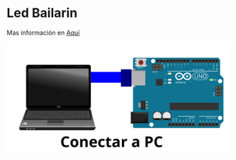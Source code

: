 # Led Bailarin
Mas información en 
[Aquí](https://saul11235.github.io/Experimentos_arduino/#Proy2)

<p align="center">
  <img src="grafico.svg" alt="imagen" />
</p>
